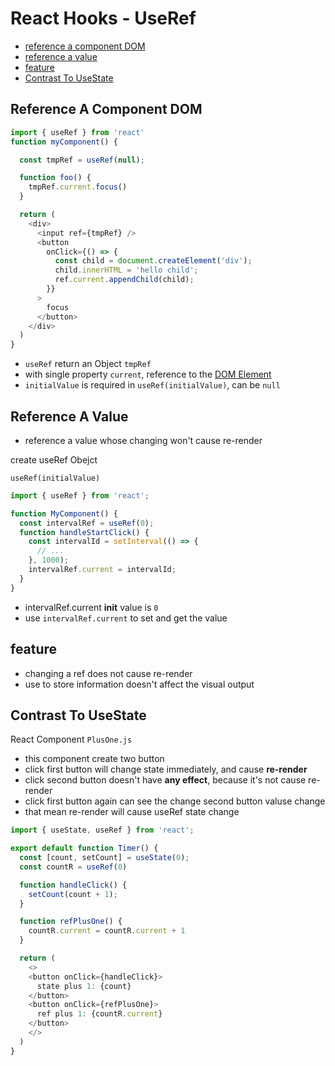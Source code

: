 # React Hooks - UseRef

* [reference a component DOM](#reference-a-component-dom)
* [reference a value](#reference-a-value)
* [feature](#feature)
* [Contrast To UseState](#contrast-to-usestate)

## Reference A Component DOM

```js
import { useRef } from 'react'
function myComponent() {

  const tmpRef = useRef(null);

  function foo() {
    tmpRef.current.focus()
  }

  return (
    <div>
      <input ref={tmpRef} />
      <button
        onClick={() => {
          const child = document.createElement('div');
          child.innerHTML = 'hello child';
          ref.current.appendChild(child);
        }}
      >
        focus
      </button>
    </div>
  )
}
```

- `useRef` return an Object `tmpRef`
- with single property `current`, reference to the [DOM Element](javascript-dom-element.md)
- `initialValue` is required in `useRef(initialValue)`, can be `null`

## Reference A Value

- reference a value whose changing won't cause re-render

create useRef Obejct

`useRef(initialValue)`

```js
import { useRef } from 'react';

function MyComponent() {
  const intervalRef = useRef(0);
  function handleStartClick() {
    const intervalId = setInterval(() => {
      // ...
    }, 1000);
    intervalRef.current = intervalId;
  }
}
```

- intervalRef.current **init** value is `0`
- use `intervalRef.current` to set and get the value

## feature

- changing a ref does not cause re-render
- use to store information doesn't affect the visual output

## Contrast To UseState

React Component `PlusOne.js`

- this component create two button
- click first button will change state immediately, and cause **re-render**
- click second button doesn't have **any effect**, because it's not cause re-render
- click first button again can see the change second button valuse change
- that mean re-render will cause useRef state change

```js
import { useState, useRef } from 'react';

export default function Timer() {
  const [count, setCount] = useState(0);
  const countR = useRef(0)

  function handleClick() {
    setCount(count + 1);
  }

  function refPlusOne() {
    countR.current = countR.current + 1
  }

  return (
    <>
    <button onClick={handleClick}>
      state plus 1: {count}
    </button>
    <button onClick={refPlusOne}>
      ref plus 1: {countR.current}
    </button>
    </>
  )
}
```
